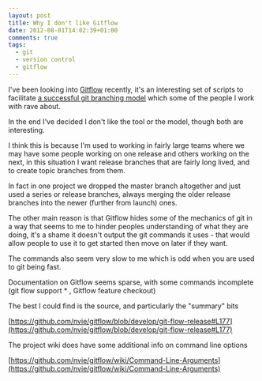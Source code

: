 ```yaml
---
layout: post
title: Why I don't like Gitflow
date: 2012-08-01T14:02:39+01:00
comments: true
tags:
  - git
  - version control
  - gitflow
---
```


I've been looking into [Gitflow](https://github.com/nvie/gitflow/) recently, it's an interesting set of scripts to facilitate [a successful git branching model](http://nvie.com/posts/a-successful-git-branching-model/) which some of the people I work with rave about.

In the end I've decided I don't like the tool or the model, though both are interesting.

<!--more-->

I think this is because I'm used to working in fairly large teams where we may have some people working on one release and others working on the next, in this situation I want release branches that are fairly long lived, and to create topic branches from them.

In fact in one project we dropped the master branch altogether and just used a series or release branches, always merging the older release branches into the newer (further from launch) ones.

The other main reason is that Gitflow hides some of the mechanics of git in a way that seems to me to hinder peoples understanding of what they are doing, it's a shame it doesn't output the git commands it uses - that would allow people to use it to get started then move on later if they want.

The commands also seem very slow to me which is odd when you are used to git being fast.

Documentation on Gitflow seems sparse, with some commands incomplete (git flow support \* , Gitflow feature checkout)

The best I could find is the source, and particularly the "summary" bits

[https://github.com/nvie/gitflow/blob/develop/git-flow-release#L177](https://github.com/nvie/gitflow/blob/develop/git-flow-release#L177)

The project wiki does have some additional info on command line options

[https://github.com/nvie/gitflow/wiki/Command-Line-Arguments](https://github.com/nvie/gitflow/wiki/Command-Line-Arguments)
